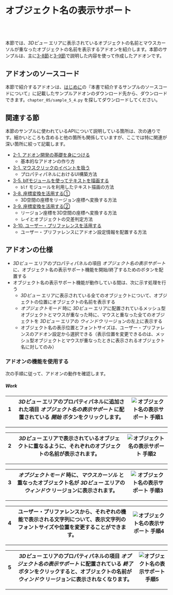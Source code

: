 <div id="sect_title_img_5_4"></div>

<div id="sect_title_text"></div>

# オブジェクト名の表示サポート

<div id="preface"></div>

###### 　

本節では、*3Dビュー* エリアに表示されているオブジェクトの名前とマウスカーソルが重なったオブジェクトの名前を表示するアドオンを紹介します。本節のサンプルは、主に[3-8節](../chapter_03/08_Use_Coordinate_Transformation_1.md)と[3-9節](../chapter_03/09_Use_Coordinate_Transformation_2.md)で説明した内容を使って作成したアドオンです。


## アドオンのソースコード

本節で紹介するアドオンは、[はじめに](../../README.md)の『本書で紹介するサンプルのソースコードについて』に記載したサンプルアドオンのダウンロード先から、ダウンロードできます。```chapter_05/sample_5_4.py``` を探してダウンロードしてください。


## 関連する節

本節のサンプルに使われているAPIについて説明している箇所は、次の通りです。細かいところも含めると他の箇所も関係していますが、ここでは特に関連が深い箇所に絞って記載します。

* [2-1. アドオン開発の基礎を身につける](../chapter_02/01_Basic_of_Add-on_Development.md)
  * 基本的なアドオンの作り方
* [3-1. マウスクリックのイベントを扱う](../chapter_03/01_Handle_Mouse_Click_Event.md)
  * プロパティパネルにおけるUI構築方法
* [3-5. blfモジュールを使ってテキストを描画する](../chapter_03/05_Render_String_with_blf_Module.md)
  * ```blf``` モジュールを利用したテキスト描画の方法
* [3-8. 座標変換を活用する①](../chapter_03/08_Use_Coordinate_Transformation_1.md)
  * 3D空間の座標をリージョン座標へ変換する方法
* [3-9. 座標変換を活用する②](../chapter_03/09_Use_Coordinate_Transformation_2.md)
  * リージョン座標を3D空間の座標へ変換する方法
  * レイとオブジェクトの交差判定方法
* [3-10. ユーザー・プリファレンスを活用する](../chapter_03/10_Use_User_Preference.md)
  * ユーザー・プリファレンスにアドオン設定情報を配置する方法


## アドオンの仕様

* *3Dビュー* エリアのプロパティパネルの項目 *オブジェクト名の表示サポート* に、オブジェクト名の表示サポート機能を開始/終了するためのボタンを配置する
* オブジェクト名の表示サポート機能が動作している間は、次に示す処理を行う
  * *3Dビュー* エリアに表示されている全てのオブジェクトについて、オブジェクトの位置にオブジェクトの名前を表示する
  * *オブジェクトモード* 時に *3Dビュー* エリアに配置されているメッシュ型オブジェクトとマウスが重なった時に、マウスと重なった全てのオブジェクトを *3Dビュー* エリアの *ウィンドウ* リージョンの左上に表示する
  * オブジェクト名の表示位置とフォントサイズは、ユーザー・プリファレンスのアドオン設定から選択できる（表示位置を変更できるのは、メッシュ型オブジェクトとマウスが重なったときに表示されるオブジェクト名に対してのみ）


### アドオンの機能を使用する

次の手順に従って、アドオンの動作を確認します。


<div id="process_title"></div>

##### Work

<div id="process"></div>

|<div id="box">1</div>|*3Dビュー* エリアのプロパティパネルに追加された項目 *オブジェクト名の表示サポート* に配置されている *開始* ボタンをクリックします。|![オブジェクト名の表示サポート 手順1](https://dl.dropboxusercontent.com/s/i4s2mc5h10ubntq/use_add-on_1.png "オブジェクト名の表示サポート 手順1")|
|---|---|---|

<div id="process_sep"></div>

---

<div id="process"></div>

|<div id="box">2</div>|*3Dビュー* エリアで表示されているオブジェクトに重なるように、それぞれのオブジェクトの名前が表示されます。|![オブジェクト名の表示サポート 手順2](https://dl.dropboxusercontent.com/s/gksjey627jwapzv/use_add-on_2.png "オブジェクト名の表示サポート 手順2")|
|---|---|---|

<div id="process_sep"></div>

---

<div id="process"></div>

|<div id="box">3</div>|*オブジェクトモード* 時に、*マウスカーソル* と重なったオブジェクト名が *3Dビュー* エリアの *ウィンドウ* リージョンに表示されます。|![オブジェクト名の表示サポート 手順3](https://dl.dropboxusercontent.com/s/t5d6aga6euso89d/use_add-on_3.png "オブジェクト名の表示サポート 手順3")|
|---|---|---|


<div id="process_sep"></div>

---

<div id="process"></div>

|<div id="box">4</div>|ユーザー・プリファレンスから、それぞれの機能で表示される文字列について、表示文字列のフォントサイズや位置を変更することができます。|![オブジェクト名の表示サポート 手順4](https://dl.dropboxusercontent.com/s/v6i66j1qpm892cr/use_add-on_4.png "オブジェクト名の表示サポート 手順4")|
|---|---|---|

<div id="process_sep"></div>

---

<div id="process"></div>

|<div id="box">5</div>|*3Dビュー* エリアのプロパティパネルの項目 *オブジェクト名の表示サポート* に配置されている *終了* ボタンをクリックすると、オブジェクトの名前が *ウィンドウ* リージョンに表示されなくなります。|![オブジェクト名の表示サポート 手順5](https://dl.dropboxusercontent.com/s/lu6tr95ygft3k9o/use_add-on_5.png "オブジェクト名の表示サポート 手順5")|
|---|---|---|


<div id="process_start_end"></div>

---
